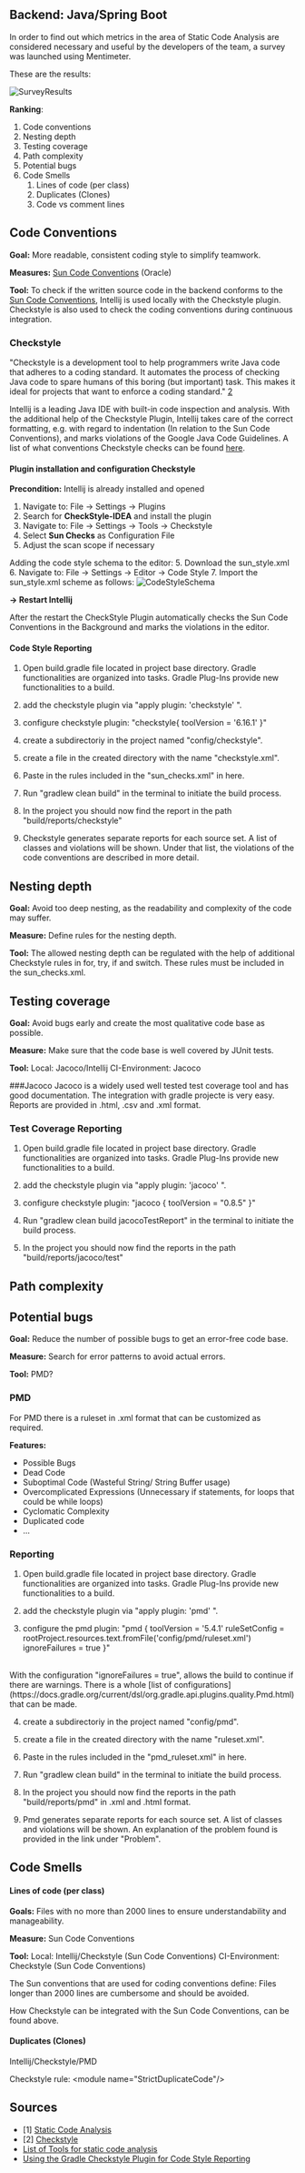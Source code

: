 
## Backend: Java/Spring Boot 


In order to find out which metrics in the area of Static Code Analysis are considered necessary and useful by the developers of the team, a survey was launched using Mentimeter.  

These are the results: 

![SurveyResults](./Images/StaticCodeAnalysis_Survey.png)

**Ranking**:

1. Code conventions
2. Nesting depth
3. Testing coverage 
3. Path complexity 
4. Potential bugs
5. Code Smells
    1. Lines of code (per class)
    2. Duplicates (Clones)
    3. Code vs comment lines


## Code Conventions

**Goal:** More readable, consistent coding style to simplify teamwork. 

**Measures:** [Sun Code Conventions](https://introcs.cs.princeton.edu/java/11style/codeconventions-150003.pdf) (Oracle)

**Tool:**  To check if the written source code in the backend conforms to the [Sun Code Conventions](https://introcs.cs.princeton.edu/java/11style/codeconventions-150003.pdf), 
 Intellij is used locally with the Checkstyle plugin. Checkstyle is also used to check the coding conventions during continuous integration.

### Checkstyle
"Checkstyle is a development tool to help programmers write Java code that adheres to a coding standard. It automates the 
process of checking Java code to spare humans of this boring (but important) task. This makes it ideal for projects that 
want to enforce a coding standard." [2](https://checkstyle.sourceforge.io/index.html)

Intellij is a leading Java IDE with built-in code inspection and analysis. With the additional help of the Checkstyle Plugin,
Intellij takes care of the correct formatting, e.g. with regard to indentation (In relation to the Sun Code Conventions), 
and marks violations of the Google Java Code Guidelines. A list of what conventions Checkstyle checks can be found [here](https://checkstyle.sourceforge.io/google_style.html). 

#### Plugin installation and configuration Checkstyle

**Precondition:** Intellij is already installed and opened 
 
1. Navigate to: File &rarr; Settings &rarr; Plugins
2. Search for **CheckStyle-IDEA** and install the plugin
3. Navigate to: File &rarr; Settings &rarr; Tools &rarr; Checkstyle 
4. Select **Sun Checks** as Configuration File
5. Adjust the scan scope if necessary 

Adding the code style schema to the editor:
5. Download the sun_style.xml 
6. Navigate to:  File &rarr; Settings &rarr; Editor &rarr; Code Style
7. Import the sun_style.xml scheme as follows: ![CodeStyleSchema](./Images/CodeStyleSchama.png)

 **&rarr; Restart Intellij**
 
 After the restart the CheckStyle Plugin automatically checks the Sun Code Conventions in the Background and marks the violations in the editor.  

#### Code Style Reporting

1. Open build.gradle file located in project base directory. Gradle functionalities are organized into tasks.
Gradle Plug-Ins provide new functionalities to a build.

2. add the checkstyle plugin via "apply plugin: 'checkstyle' ".

3.  configure checkstyle plugin:
"checkstyle{ toolVersion = '6.16.1'
}"

4. create a subdirectoriy in the project named "config/checkstyle".

5. create a file in the created directory with the name "checkstyle.xml".

6. Paste in the rules included in the "sun_checks.xml" in here. 

7. Run "gradlew clean build" in the terminal to initiate the build process.

8. In the project you should now find the report in the path "build/reports/checkstyle" 

9. Checkstyle generates separate reports for each source set.  A list of classes and violations will be shown. 
Under that list, the violations of the code conventions are described in more detail. 



## Nesting depth
**Goal:** Avoid too deep nesting, as the readability and complexity of the code may suffer.

**Measure:** Define rules for the nesting depth.

**Tool:** The allowed nesting depth can be regulated with the help of additional Checkstyle rules in for, try, if and switch. These rules must be included in the sun_checks.xml.  

## Testing coverage 

**Goal:** Avoid bugs early and create the most qualitative code base as possible.	

**Measure:**  Make sure that the code base is well covered by JUnit tests.

**Tool:** Local: Jacoco/Intellij CI-Environment: Jacoco  

###Jacoco
Jacoco is a widely used well tested test coverage tool and has good documentation. The integration with gradle projecte is very easy. Reports are provided in .html, .csv and .xml format.

### Test Coverage Reporting
1. Open build.gradle file located in project base directory. Gradle functionalities are organized into tasks.
Gradle Plug-Ins provide new functionalities to a build.

2. add the checkstyle plugin via "apply plugin: 'jacoco' ".

3.  configure checkstyle plugin:
"jacoco {
     toolVersion = "0.8.5"
 }"

7. Run "gradlew clean build jacocoTestReport" in the terminal to initiate the build process.

8. In the project you should now find the reports in the path "build/reports/jacoco/test" 


## Path complexity 

## Potential bugs
**Goal:** Reduce the number of possible bugs to get an error-free code base.

**Measure:** Search for error patterns to avoid actual errors.

**Tool:** PMD? 

### PMD 

For PMD there is a ruleset in .xml format that can be customized as required.
 
**Features:**
- Possible Bugs
- Dead Code
- Suboptimal Code (Wasteful String/ String Buffer usage)
- Overcomplicated Expressions (Unnecessary if statements, for loops that could be while loops)
- Cyclomatic Complexity
- Duplicated code  
- ...

### Reporting

1. Open build.gradle file located in project base directory. Gradle functionalities are organized into tasks.
Gradle Plug-Ins provide new functionalities to a build.

2. add the checkstyle plugin via "apply plugin: 'pmd' ".

3.  configure the pmd plugin:
"pmd {
     toolVersion = '5.4.1'
     ruleSetConfig = rootProject.resources.text.fromFile('config/pmd/ruleset.xml')
     ignoreFailures = true
 }"
 <br>
  With the configuration "ignoreFailures = true", allows the build to continue if there are warnings. 
  There is a whole [list of configurations](https://docs.gradle.org/current/dsl/org.gradle.api.plugins.quality.Pmd.html) that can be made.

4. create a subdirectoriy in the project named "config/pmd".

5. create a file in the created directory with the name "ruleset.xml".

6. Paste in the rules included in the "pmd_ruleset.xml" in here. 

7. Run "gradlew clean build" in the terminal to initiate the build process.

8. In the project you should now find the reports in the path "build/reports/pmd" in .xml and .html format.  

9. Pmd generates separate reports for each source set.  A list of classes and violations will be shown. 
An explanation of the problem found is provided in the link under "Problem".   



## Code Smells
#### Lines of code (per class)
**Goals:** Files with no more than 2000 lines to ensure understandability and manageability.

**Measure:** Sun Code Conventions	

**Tool:** Local: Intellij/Checkstyle (Sun Code Conventions) CI-Environment: Checkstyle (Sun Code Conventions)



The Sun conventions that are used for coding conventions define: Files longer than 2000 lines are cumbersome and should be avoided.

How Checkstyle can be integrated with the Sun Code Conventions, can be found above. 
#### Duplicates (Clones)

Intellij/Checkstyle/PMD 

Checkstyle rule: \<module name="StrictDuplicateCode"/>


 



## Sources
- [1] [Static Code Analysis](https://www.perforce.com/blog/sca/what-static-analysis)
- [2] [Checkstyle](https://checkstyle.sourceforge.io/index.html)
- [List of Tools for static code analysis](https://en.wikipedia.org/wiki/List_of_tools_for_static_code_analysis)
- [Using the Gradle Checkstyle Plugin for Code Style Reporting](https://www.youtube.com/watch?v=zo3zyyo7Vkw)